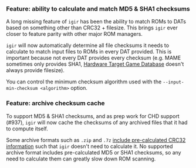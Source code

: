 ### Feature: ability to calculate and match MD5 & SHA1 checksums

A long missing feature of `igir` has been the ability to match ROMs to DATs based on something other than CRC32 + filesize. This brings `igir` ever closer to feature parity with other major ROM managers.

`igir` will now automatically determine all file checksums it needs to calculate to match input files to ROMs in every DAT provided. This is important because not every DAT provides every checksum (e.g. MAME sometimes only provides SHA1, [Hardware Target Game Database](https://github.com/frederic-mahe/Hardware-Target-Game-Database) doesn't always provide filesize).

You can control the minimum checksum algorithm used with the `--input-min-checksum <algorithm>` option.

### Feature: archive checksum cache

To support MD5 & SHA1 checksums, and as prep work for CHD support (#937), `igir` will now cache the checksums of any archived files that it had to compute itself.

Some archive formats such as `.zip` and `.7z` [include pre-calculated CRC32 information](https://igir.io/input/reading-archives/) such that `igir` doesn't need to calculate it. No supported archive format includes pre-calculated MD5 or SHA1 checksums, so any need to calculate them can greatly slow down ROM scanning.
<!--stackedit_data:
eyJoaXN0b3J5IjpbLTU0MzkzMzg1OSwtMTg0MzExNzQxN119
-->